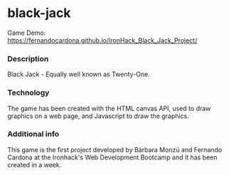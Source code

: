 # black-jack

Game Demo: https://fernandocardona.github.io/IronHack_Black_Jack_Project/

### Description

Black Jack - Equally well known as Twenty-One.

### Technology

The game has been created with the HTML canvas API, used to draw graphics on a web page, and Javascript to draw the graphics.

### Additional info

This game is the first project developed by Bárbara Monzú and Fernando Cardona at the Ironhack's Web Development Bootcamp and it has been created in a week.
